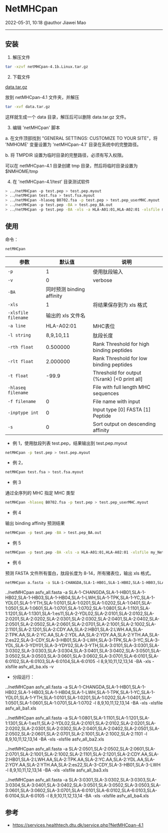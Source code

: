 # NetMHCpan

2022-05-31, 10:18
@author Jiawei Mao
***

## 安装

1. 解压文件

```sh
tar -xzvf netMHCpan-4.1b.Linux.tar.gz
```

2. 下载文件

[data.tar.gz](https://services.healthtech.dtu.dk/services/NetMHCpan-4.1/data.tar.gz)

放到 netMHCpan-4.1 文件夹，并解压

```sh
tar -xvf data.tar.gz
```

这样就生成一个 data 目录，解压后可以删除 data.tar.gz 文件。

3. 编辑 'netMHCpan' 脚本

a. 在文件顶部找到 "GENERAL SETTINGS: CUSTOMIZE TO YOUR SITE"，将 'NMHOME' 变量设置为 'netMHCpan-4.1' 目录在系统中的完整路径。

b. 将 TMPDIR 设置为临时目录的完整路径，必须有写入权限。

可以在 netMHCpan-4.1 目录创建 tmp 目录，然后将临时目录设置为 $NMHOME/tmp

4. 在 'netMHCpan-4.1/test' 目录测试软件

```sh
> ../netMHCpan -p test.pep > test.pep.myout
> ../netMHCpan test.fsa > test.fsa.myout
> ../netMHCpan -hlaseq B0702.fsa -p test.pep > test.pep_userMHC.myout
> ../netMHCpan -p test.pep -BA > test.pep_BA.out
> ../netMHCpan -p test.pep -BA -xls -a HLA-A01:01,HLA-A02:01 -xlsfile my_NetMHCpan_out.xls
```

## 使用

命令：

```sh
netMHCpan 
```

|参数|默认值|说明|
|---|---|---|
|`-p`|1|使用肽段输入|
|`-v`|0|verbose|
|`-BA`|同时预测 binding affinity|
|`-xls`|1|将结果保存到为 xls 格式|
|`-xlsfile filename`|输出的 xls 文件名|
|`-a line`|HLA-A02:01|MHC表位|
|`-l string`|8,9,10,11|肽段长度|
|`-rth float`|0.500000|Rank Threshold for high binding peptides|
|`-rlt float`|2.000000|Rank Threshold for low binding peptides|
|`-t float`|-99.9|Threshold for output (%rank) [<0 print all]|
|`-hlaseq filename`||File with full length MHC sequences|
|`-f filename`|0| File name with input|
|`-inptype int`|0|Input type [0] FASTA [1] Peptide|
|`-s`|0|Sort output on descending affinity|

- 例 1，使用肽段列表 test.pep，结果输出到 test.pep.myout

```sh
netMHCpan -p test.pep > test.pep.myout
```

- 例 2，

```sh
netMHCpan test.fsa > test.fsa.myout
```

- 例 3

通过全序列的 MHC 指定 MHC 类型

```sh
netMHCpan -hlaseq B0702.fsa -p test.pep > test.pep_userMHC.myout
```

- 例 4

输出 binding affinity 预测结果

```sh
netMHCpan -p test.pep -BA > test.pep_BA.out
```

- 例 5

```sh
netMHCpan -p test.pep -BA -xls -a HLA-A01:01,HLA-A02:01 -xlsfile my_NetMHCpan_out.xls
```

- 例 6

预测 FASTA 文件所有蛋白，肽段长度为 8-14，所有猪表位，输出 xls 格式。

```sh
netMHCpan a.fasta -a SLA-1-CHANGDA,SLA-1-HB01,SLA-1-HB02,SLA-1-HB03,SLA-1-HB04,SLA-1-LWH,SLA-1-TPK,SLA-1-YC,SLA-1-YDL01,SLA-1-YTH,SLA-1:0101,SLA-1:0201,SLA-1:0202,SLA-1:0401,SLA-1:0501,SLA-1:0601,SLA-1:0701,SLA-1:0702,SLA-1:0801,SLA-1:1101,SLA-1:1201,SLA-1:1301,SLA-1:es11,SLA-2-YDL02,SLA-2:0101,SLA-2:0102,SLA-2:0201,SLA-2:0202,SLA-2:0301,SLA-2:0302,SLA-2:0401,SLA-2:0402,SLA-2:0501,SLA-2:0502,SLA-2:0601,SLA-2:0701,SLA-2:1001,SLA-2:1002,SLA-2:1101,SLA-2:1201,SLA-2:CDY.AA,SLA-2:HB01,SLA-2:LWH.AA,SLA-2:TPK.AA,SLA-2:YC.AA,SLA-2:YDL.AA,SLA-2:YDY.AA,SLA-2:YTH.AA,SLA-2:es22,SLA-3-CDY,SLA-3-HB01,SLA-3-LWH,SLA-3-TPK,SLA-3-YC,SLA-3-YDL,SLA-3-YDY01,SLA-3-YDY02,SLA-3-YTH,SLA-3:0101,SLA-3:0301,SLA-3:0302,SLA-3:0303,SLA-3:0304,SLA-3:0401,SLA-3:0402,SLA-3:0501,SLA-3:0502,SLA-3:0503,SLA-3:0601,SLA-3:0602,SLA-3:0701,SLA-6:0101,SLA-6:0102,SLA-6:0103,SLA-6:0104,SLA-6:0105 -l 8,9,10,11,12,13,14 -xls -xlsfile a.xls
```

../netMHCpan asfv_all.fasta -a SLA-1-CHANGDA,SLA-1-HB01,SLA-1-HB02,SLA-1-HB03,SLA-1-HB04,SLA-1-LWH,SLA-1-TPK,SLA-1-YC,SLA-1-YDL01,SLA-1-YTH,SLA-1:0101,SLA-1:0201,SLA-1:0202,SLA-1:0401,SLA-1:0501,SLA-1:0601,SLA-1:0701,SLA-1:0702,SLA-1:0801,SLA-1:1101,SLA-1:1201,SLA-1:1301,SLA-1:es11,SLA-2-YDL02,SLA-2:0101,SLA-2:0102,SLA-2:0201,SLA-2:0202,SLA-2:0301,SLA-2:0302,SLA-2:0401,SLA-2:0402,SLA-2:0501,SLA-2:0502,SLA-2:0601,SLA-2:0701,SLA-2:1001,SLA-2:1002,SLA-2:1101,SLA-2:1201,SLA-2:CDY.AA,SLA-2:HB01,SLA-2:LWH.AA,SLA-2:TPK.AA,SLA-2:YC.AA,SLA-2:YDL.AA,SLA-2:YDY.AA,SLA-2:YTH.AA,SLA-2:es22,SLA-3-CDY,SLA-3-HB01,SLA-3-LWH,SLA-3-TPK,SLA-3-YC,SLA-3-YDL,SLA-3-YDY01,SLA-3-YDY02,SLA-3-YTH,SLA-3:0101,SLA-3:0301,SLA-3:0302,SLA-3:0303,SLA-3:0304,SLA-3:0401,SLA-3:0402,SLA-3:0501,SLA-3:0502,SLA-3:0503,SLA-3:0601,SLA-3:0602,SLA-3:0701,SLA-6:0101,SLA-6:0102,SLA-6:0103,SLA-6:0104,SLA-6:0105 -l 8,9,10,11,12,13,14 -BA -xls -xlsfile asfv_all_ba.xls -v

- 分段运行：

../netMHCpan asfv_all.fasta -a SLA-1-CHANGDA,SLA-1-HB01,SLA-1-HB02,SLA-1-HB03,SLA-1-HB04,SLA-1-LWH,SLA-1-TPK,SLA-1-YC,SLA-1-YDL01,SLA-1-YTH,SLA-1:0101,SLA-1:0201,SLA-1:0202,SLA-1:0401,SLA-1:0501,SLA-1:0601,SLA-1:0701,SLA-1:0702 -l 8,9,10,11,12,13,14 -BA -xls -xlsfile asfv_all_ba1.xls

../netMHCpan asfv_all.fasta -a SLA-1:0801,SLA-1:1101,SLA-1:1201,SLA-1:1301,SLA-1:es11,SLA-2-YDL02,SLA-2:0101,SLA-2:0102,SLA-2:0201,SLA-2:0202,SLA-2:0301,SLA-2:0302,SLA-2:0401,SLA-2:0402,SLA-2:0501,SLA-2:0502,SLA-2:0601,SLA-2:0701,SLA-2:1001,SLA-2:1002,SLA-2:1101 -l 8,9,10,11,12,13,14 -BA -xls -xlsfile asfv_all_ba2.xls

../netMHCpan asfv_all.fasta -a SLA-2:0501,SLA-2:0502,SLA-2:0601,SLA-2:0701,SLA-2:1001,SLA-2:1002,SLA-2:1101,SLA-2:1201,SLA-2:CDY.AA,SLA-2:HB01,SLA-2:LWH.AA,SLA-2:TPK.AA,SLA-2:YC.AA,SLA-2:YDL.AA,SLA-2:YDY.AA,SLA-2:YTH.AA,SLA-2:es22,SLA-3-CDY,SLA-3-HB01,SLA-3-LWH -l 8,9,10,11,12,13,14 -BA -xls -xlsfile asfv_all_ba3.xls

../netMHCpan asfv_all.fasta -a SLA-3:0301,SLA-3:0302,SLA-3:0303,SLA-3:0304,SLA-3:0401,SLA-3:0402,SLA-3:0501,SLA-3:0502,SLA-3:0503,SLA-3:0601,SLA-3:0602,SLA-3:0701,SLA-6:0101,SLA-6:0102,SLA-6:0103,SLA-6:0104,SLA-6:0105 -l 8,9,10,11,12,13,14 -BA -xls -xlsfile asfv_all_ba4.xls

## 参考

- https://services.healthtech.dtu.dk/service.php?NetMHCpan-4.1
